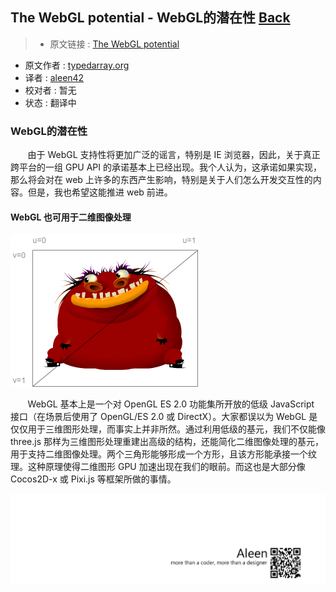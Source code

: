 ## The WebGL potential - WebGL的潜在性 [**Back**](./../translation.md)

> * 原文链接 : [The WebGL potential](http://typedarray.org/the-webgl-potential/)
* 原文作者 : [typedarray.org](http://typedarray.org/)
* 译者 : [aleen42](https://github.com/aleen42) 
* 校对者 : 暂无
* 状态 : 翻译中

### WebGL的潜在性

&#160; &#160; &#160; &#160;由于 WebGL 支持性将更加广泛的谣言，特别是 IE 浏览器，因此，关于真正跨平台的一组 GPU API 的承诺基本上已经出现。我个人认为，这承诺如果实现，那么将会对在 web 上许多的东西产生影响，特别是关于人们怎么开发交互性的内容。但是，我也希望这能推进 web 前进。

#### WebGL 也可用于二维图像处理

<img src="./grotto-uv.png"> 

&#160; &#160; &#160; &#160;WebGL 基本上是一个对 OpenGL ES 2.0 功能集所开放的低级 JavaScript 接口（在场景后使用了 OpenGL/ES 2.0 或 DirectX）。大家都误以为 WebGL 是仅仅用于三维图形处理，而事实上并非所然。通过利用低级的基元，我们不仅能像 three.js 那样为三维图形处理重建出高级的结构，还能简化二维图像处理的基元，用于支持二维图像处理。两个三角形能够形成一个方形，且该方形能承接一个纹理。这种原理使得二维图形 GPU 加速出现在我们的眼前。而这也是大部分像 Cocos2D-x 或 Pixi.js 等框架所做的事情。

<a href="http://aleen42.github.io/" target="_blank" ><img src="./../../pic/tail.gif"></a>

